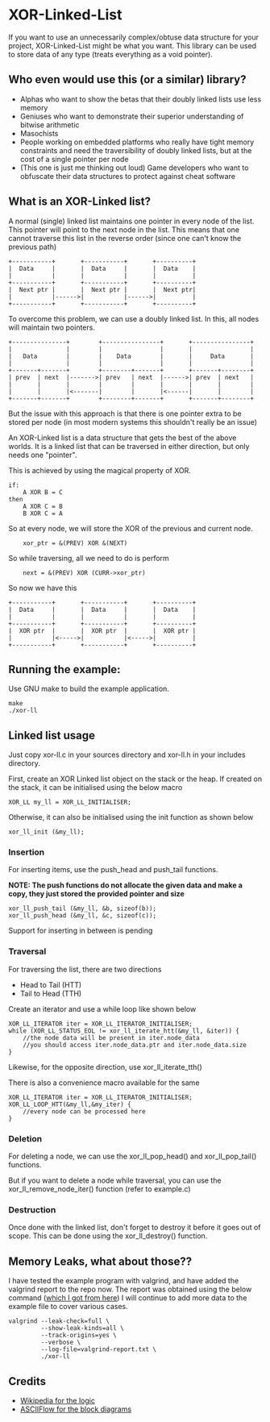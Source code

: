 # XOR-Linked-List
If you want to use an unnecessarily complex/obtuse data structure for your project,
XOR-Linked-List might be what you want.
This library can be used to store data of any type (treats everything as a void 
pointer).

## Who even would use this (or a similar) library?

* Alphas who want to show the betas that their doubly linked lists use less memory
* Geniuses who want to demonstrate their superior understanding of bitwise arithmetic
* Masochists
* People working on embedded platforms who really have tight memory constraints and need the 
traversibility of doubly linked lists, but at the cost of a single pointer per node
* (This one is just me thinking out loud) Game developers who want to obfuscate their data structures to 
protect against cheat software

## What is an XOR-Linked list?
A normal (single) linked list maintains one pointer in every node of the list.
This pointer will point to the next node in the list. This means that one cannot
traverse this list in the reverse order (since one can't know the previous path)
```
+-----------+       +-----------+       +----------+
|  Data     |       |  Data     |       |  Data    |
|           |       |           |       |          |
+-----------+       +-----------+       +----------+
|  Next ptr |       |  Next ptr |       |  Next ptr|
|           |------>|           |------>|          |
+-----------+       +-----------+       +----------+
```

To overcome this problem, we can use a doubly linked list. In this, all nodes 
will maintain two pointers.

```
+---------------+        +----------------+       +----------------+
|               |        |                |       |                |
|   Data        |        |    Data        |       |     Data       |
|               |        |                |       |                |
+-------+-------+        +--------+-------+       +-------+--------+
| prev  | next  |------->| prev   | next  |------>| prev  | next   |
|       |       |        |        |       |       |       |        |
|       |       |<-------|        |       |<------|       |        |
+-------+-------+        +--------+-------+       +-------+--------+

```

But the issue with this approach is that there is one pointer extra to be stored
per node (in most modern systems this shouldn't really be an issue)

An XOR-Linked list is a data structure that gets the best of the above worlds.
It is a linked list that can be traversed in either direction, but only needs 
one "pointer". 

This is achieved by using the magical property of XOR.
```
if:
    A XOR B = C
then
    A XOR C = B
    B XOR C = A
```

So at every node, we will store the XOR of the previous and current node.
```
    xor_ptr = &(PREV) XOR &(NEXT)
```
So while traversing, all we need to do is perform
```
    next = &(PREV) XOR (CURR->xor_ptr)
```

So now we have this
```
+-----------+       +-----------+       +----------+
|  Data     |       |  Data     |       |  Data    |
|           |       |           |       |          |
+-----------+       +-----------+       +----------+
|  XOR ptr  |       |  XOR ptr  |       |  XOR ptr |
|           |<----->|           |<----->|          |
+-----------+       +-----------+       +----------+
```

## Running the example:
Use GNU make to build the example application.
```
make
./xor-ll
```

## Linked list usage
Just copy xor-ll.c in your sources directory and xor-ll.h in your includes
directory.

First, create an XOR Linked list object on the stack or the heap. If created on
the stack, it can be initialised using the below macro
```
XOR_LL my_ll = XOR_LL_INITIALISER;
```
Otherwise, it can also be initialised using the init function as shown below
```
xor_ll_init (&my_ll);
```

### Insertion
For inserting items, use the push_head and push_tail functions.

**NOTE: The push functions do not allocate the given data and make a copy, 
they just stored the provided pointer and size**
```
xor_ll_push_tail (&my_ll, &b, sizeof(b));
xor_ll_push_head (&my_ll, &c, sizeof(c));
```

Support for inserting in between is pending

### Traversal
For traversing the list, there are two directions
* Head to Tail (HTT)
* Tail to Head (TTH)

Create an iterator and use a while loop like shown below
```
XOR_LL_ITERATOR iter = XOR_LL_ITERATOR_INITIALISER;
while (XOR_LL_STATUS_EOL != xor_ll_iterate_htt(&my_ll, &iter)) {
    //the node data will be present in iter.node_data
    //you should access iter.node_data.ptr and iter.node_data.size
}
```
Likewise, for the opposite direction, use xor_ll_iterate_tth()

There is also a convenience macro available for the same
```
XOR_LL_ITERATOR iter = XOR_LL_ITERATOR_INITIALISER;
XOR_LL_LOOP_HTT(&my_ll,&my_iter) {
    //every node can be processed here
}
```

### Deletion
For deleting a node, we can use the xor_ll_pop_head() and xor_ll_pop_tail()
functions.

But if you want to delete a node while traversal, you can use the 
xor_ll_remove_node_iter() function (refer to example.c)


### Destruction
Once done with the linked list, don't forget to destroy it before it goes out of
scope. This can be done using the xor_ll_destroy() function.

## Memory Leaks, what about those??
I have tested the example program with valgrind, and have added the valgrind report to 
the repo now. The report was obtained using the below command 
([which I got from here](https://stackoverflow.com/questions/5134891/how-do-i-use-valgrind-to-find-memory-leaks))
I will continue to add more data to the example file to cover various cases.
```
valgrind --leak-check=full \
         --show-leak-kinds=all \
         --track-origins=yes \
         --verbose \
         --log-file=valgrind-report.txt \
         ./xor-ll
```

## Credits
* [Wikipedia for the logic](https://en.wikipedia.org/wiki/XOR_linked_list)
* [ASCIIFlow for the block diagrams](http://asciiflow.com/)